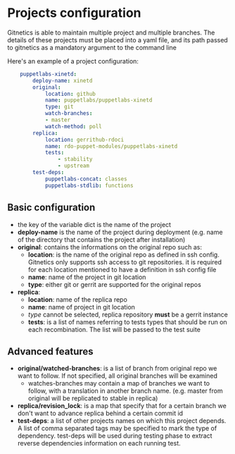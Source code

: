 Projects configuration
======================

Gitnetics is able to maintain multiple project and multiple branches. The
details of these projects must be placed into a yaml file, and its path passed
to gitnetics as a mandatory argument to the command line

Here's an example of a project configuration:

```yaml
    puppetlabs-xinetd:
        deploy-name: xinetd
        original:
            location: github
            name: puppetlabs/puppetlabs-xinetd
            type: git
            watch-branches:
            - master
            watch-method: poll
        replica:
            location: gerrithub-rdoci
            name: rdo-puppet-modules/puppetlabs-xinetd
            tests:
                - stability
                - upstream
        test-deps:
            puppetlabs-concat: classes
            puppetlabs-stdlib: functions
```

Basic configuration
-------------------

- the key of the variable dict is the name of the project
- **deploy-name** is the name of the project during deployment (e.g. name of the
  directory that contains the project after installation)
- **original**: contains the informations on the original repo such as:
    * **location**: is the name of the original repo as defined in ssh
      config. Gitnetics only supports ssh access to git repositories. it is
      required for each location mentioned to have a definition in ssh config
      file
    * **name**: name of the project in git location
    * **type**: either git or gerrit are supported for the original repos
- **replica**:
    * **location**: name of the replica repo
    * **name**: name of project in git location
    * *type* cannot be selected, replica repository **must** be a gerrit
      instance
    * **tests**: is a list of names referring to tests types that should be run
      on each recombination. The list will be passed to the test suite

Advanced features
-----------------
- **original/watched-branches**: is a list of branch from original repo we want
  to follow. If not specified, all original branches will be examined
    * watches-branches may contain a map of branches we want to follow, with a
      translation in another branch name. (e.g. master from original will be
      replicated to stable in replica)
- **replica/revision_lock**: is a map that specify that for a certain branch we
  don't want to advance replica behind a certain commit id
- **test-deps**: a list of other projects names on which this project depends. A
  list of comma separated tags may be specified to mark the type of dependency.
  test-deps will be used during testing phase to extract reverse dependencies
  information on each running test.

